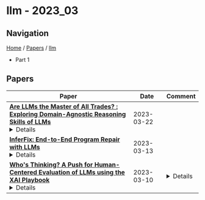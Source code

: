 # llm - 2023_03

## Navigation

[Home](https://lixin97.github.io/arXivRadar) / [Papers](https://lixin97.github.io/arXivRadar/papers) / [llm](https://lixin97.github.io/arXivRadar/papers/llm)

- Part 1

## Papers

| **Paper** | **Date** | **Comment** |
| --- | --- | --- |
| **[Are LLMs the Master of All Trades? : Exploring Domain-Agnostic Reasoning Skills of LLMs](http://arxiv.org/abs/2303.12810v1)**<details>The potential of large language models (LLMs) to reason like humans has been a highly contested topic in Machine Learning communities. However, the reasoning abilities of humans are multifaceted and can be seen in various forms, including analogical, spatial and moral reasoning, among others. This fact raises the question whether LLMs can perform equally well across all these different domains. This research work aims to investigate the performance of LLMs on different reasoning tasks by conducting experiments that directly use or draw inspirations from existing datasets on analogical and spatial reasoning. Additionally, to evaluate the ability of LLMs to reason like human, their performance is evaluted on more open-ended, natural language questions. My findings indicate that LLMs excel at analogical and moral reasoning, yet struggle to perform as proficiently on spatial reasoning tasks. I believe these experiments are crucial for informing the future development of LLMs, particularly in contexts that require diverse reasoning proficiencies. By shedding light on the reasoning abilities of LLMs, this study aims to push forward our understanding of how they can better emulate the cognitive abilities of humans.</details> | 2023-03-22 |  |
| **[InferFix: End-to-End Program Repair with LLMs](http://arxiv.org/abs/2303.07263v1)**<details>Software development life cycle is profoundly influenced by bugs: their introduction, identification, and eventual resolution account for a significant portion of software cost. This has motivated software engineering researchers and practitioners to propose different approaches for automating the identification and repair of software defects. Large language models have been adapted to the program repair task through few-shot demonstration learning and instruction prompting, treating this as an infilling task. However, these models have only focused on learning general bug-fixing patterns for uncategorized bugs mined from public repositories. In this paper, we propose InferFix: a transformer-based program repair framework paired with a state-of-the-art static analyzer to fix critical security and performance bugs. InferFix combines a Retriever -- transformer encoder model pretrained via contrastive learning objective, which aims at searching for semantically equivalent bugs and corresponding fixes; and a Generator -- a large language model (Codex Cushman) finetuned on supervised bug-fix data with prompts augmented via bug type annotations and semantically similar fixes retrieved from an external non-parametric memory. To train and evaluate our approach, we curated InferredBugs, a novel, metadata-rich dataset of bugs extracted by executing the Infer static analyzer on the change histories of thousands of Java and C# repositories. Our evaluation demonstrates that InferFix outperforms strong LLM baselines, with a top-1 accuracy of 65.6% for generating fixes in C# and 76.8% in Java. We discuss the deployment of InferFix alongside Infer at Microsoft which offers an end-to-end solution for detection, classification, and localization of bugs, as well as fixing and validation of candidate patches, integrated in the continuous integration pipeline to automate the software development workflow.</details> | 2023-03-13 |  |
| **[Who's Thinking? A Push for Human-Centered Evaluation of LLMs using the XAI Playbook](http://arxiv.org/abs/2303.06223v1)**<details>Deployed artificial intelligence (AI) often impacts humans, and there is no one-size-fits-all metric to evaluate these tools. Human-centered evaluation of AI-based systems combines quantitative and qualitative analysis and human input. It has been explored to some depth in the explainable AI (XAI) and human-computer interaction (HCI) communities. Gaps remain, but the basic understanding that humans interact with AI and accompanying explanations, and that humans' needs -- complete with their cognitive biases and quirks -- should be held front and center, is accepted by the community. In this paper, we draw parallels between the relatively mature field of XAI and the rapidly evolving research boom around large language models (LLMs). Accepted evaluative metrics for LLMs are not human-centered. We argue that many of the same paths tread by the XAI community over the past decade will be retread when discussing LLMs. Specifically, we argue that humans' tendencies -- again, complete with their cognitive biases and quirks -- should rest front and center when evaluating deployed LLMs. We outline three developed focus areas of human-centered evaluation of XAI: mental models, use case utility, and cognitive engagement, and we highlight the importance of exploring each of these concepts for LLMs. Our goal is to jumpstart human-centered LLM evaluation.</details> | 2023-03-10 | <details>Accepted to CHI 2023 workshop on Generative AI and HCI</details> |
